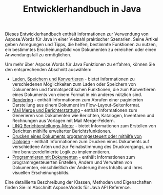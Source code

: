 ﻿---
title: Entwicklerhandbuch in Java
second_title: Aspose.Words für Java
articleTitle: Entwicklerhandbuch
linktitle: Entwicklerhandbuch
description: "Erfahren Sie Aspose.Words für Java Entwicklerhandbuch, um weitere Anwendungsfälle, Tipps und technische Details zu erhalten."
type: docs
weight: 20
url: /de/java/developer-guide/
timestamp: 2024-09-25-11-08-55
---

Dieses Entwicklerhandbuch enthält Informationen zur Verwendung von Aspose.Words für Java in einer Vielzahl praktischer Szenarien. Seine Artikel geben Anregungen und Tipps, die helfen, bestimmte Funktionen zu nutzen, ein bestimmtes Erscheinungsbild von Dokumenten zu erreichen oder einen Anwendungsfall zu ermöglichen.

Um mehr über Aspose.Words für Java Funktionen zu erfahren, können Sie den entsprechenden Abschnitt auswählen:

- [Laden, Speichern und Konvertieren](/words/java/loading-saving-and-converting/) - bietet Informationen zu verschiedenen Möglichkeiten zum Laden oder Speichern von Dokumenten und formatspezifischen Funktionen, die zum Konvertieren eines Dokuments von einem Format in ein anderes nützlich sind.
- [Rendering](/words/java/rendering/) - enthält Informationen zum Abrufen einer paginierten Darstellung aus einem Dokument im Flow-Layout-Seitenformat.
- [Mail Merge und Berichterstattung](/words/java/mail-merge-and-reporting/) - enthält Informationen zum Generieren von Dokumenten wie Berichten, Katalogen, Inventaren und Rechnungen aus Vorlagen mit Mail Merge-Feldern.
- [LINQ Berichterstellungs-Motor](/words/java/linq-reporting-engine/) - bietet Informationen zum Erstellen von Berichten mithilfe erweiterter Berichtsfunktionen.
- [Drucken eines Dokuments programmgesteuert oder mithilfe von Dialogen](/words/java/print-a-document-programmatically-or-using-dialogs/) - enthält Informationen zum Drucken eines Dokuments auf verschiedene Arten und zur Feinabstimmung des Druckvorgangs, um Ihre benutzerdefinierte Logik zu implementieren.
- [Programmieren mit Dokumenten](/words/java/programming-with-documents/) - enthält Informationen zum programmgesteuerten Erstellen, Ändern und Verwalten von Dokumenten, einschließlich der Änderung ihres Inhalts und ihres visuellen Erscheinungsbilds.

Eine detaillierte Beschreibung der Klassen, Methoden und Eigenschaften finden Sie im Abschnitt Aspose.Words für Java API Reference.
